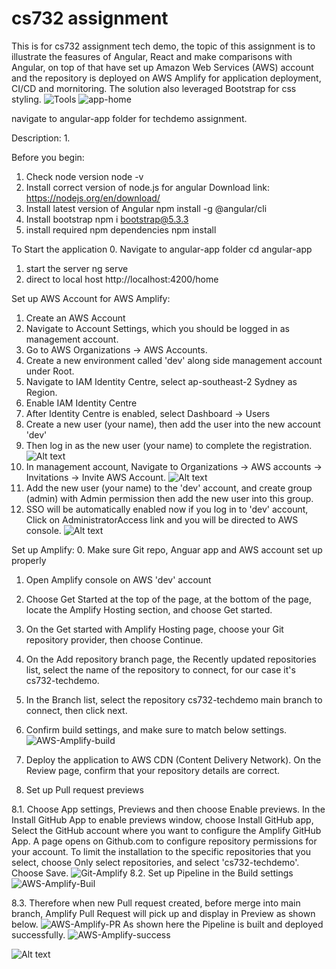 # cs732 assignment
This is for cs732 assignment tech demo, the topic of this assignment is to illustrate the feasures of Angular, React and make comparisons with Angular, on top of that have set up Amazon Web Services (AWS) account and the repository is deployed on AWS Amplify for application deployment, CI/CD and mornitoring. The solution also leveraged Bootstrap for css styling. 
![Tools](images/Tools.png "Tools")
![app-home](images/app-home.png "app-home")

navigate to angular-app folder for techdemo assignment.

Description:
1. 

Before you begin:
1. Check node version
    node -v
2. Install correct version of node.js for angular
    Download link: https://nodejs.org/en/download/
3. Install latest version of Angular
    npm install -g @angular/cli
4. Install bootstrap
    npm i bootstrap@5.3.3
5. install required npm dependencies
    npm install
   


To Start the  application
0. Navigate to angular-app folder
    cd angular-app
1. start the server
    ng serve
2. direct to local host 
    http://localhost:4200/home




 
Set up AWS Account for AWS Amplify:
1. Create an AWS Account 
2. Navigate to Account Settings, which you should be logged in as management account. 
3. Go to AWS Organizations -> AWS Accounts.
4. Create a new environment called 'dev' along side management account under Root.
5. Navigate to IAM Identity Centre, select ap-southeast-2 Sydney as Region.
6. Enable IAM Identity Centre
7. After Identity Centre is enabled, select Dashboard -> Users
8. Create a new user (your name), then add the user into the new account 'dev'
9. Then log in as the new user (your name) to complete the registration.
![Alt text](images/AWS-IAM.png "AWS-IAM")
10. In management account, Navigate to Organizations -> AWS accounts -> Invitations -> Invite AWS Account. 
![Alt text](images/AWS-Org.png "AWS-Org")
11. Add the new user (your name) to the 'dev' account, and create group (admin) with Admin permission then add the new user into this group. 
12. SSO will be automatically enabled now if you log in to 'dev' account, Click on AdministratorAccess link and you will be directed to AWS console. 
![Alt text](images/AWS-SSO.png "AWS-SSO")

Set up Amplify:
0. Make sure Git repo, Anguar app and AWS account set up properly
1. Open Amplify console on AWS 'dev' account
2. Choose Get Started at the top of the page, at the bottom of the page, locate the Amplify Hosting section, and choose Get started.
3. On the Get started with Amplify Hosting page, choose your Git repository provider, then choose Continue.
4. On the Add repository branch page,  the Recently updated repositories list, select the name of the repository to connect, for our case it's cs732-techdemo.
5. In the Branch list, select the repository cs732-techdemo main branch to connect, then click next.
6. Confirm build settings, and make sure to match below settings.
![AWS-Amplify-build](images/AWS-Amplify-build.png "AWS-Amplify-build")
7. Deploy the application to AWS CDN (Content Delivery Network). On the Review page, confirm that your repository details are correct.

8. Set up Pull request previews

8.1. Choose App settings, Previews and then choose Enable previews. In the Install GitHub App to enable previews window, choose Install GitHub app, Select the GitHub account where you want to configure the Amplify GitHub App. A page opens on Github.com to configure repository permissions for your account. To limit the installation to the specific repositories that you select, choose Only select repositories, and select 'cs732-techdemo'. Choose Save.
![Git-Amplify](images/Git-Amplify.png "Git-Amplify")
8.2. Set up Pipeline in the Build settings
![AWS-Amplify-Buil](images/AWS-Amplify-Buil.png "AWS-Amplify-Buil")

8.3. Therefore when new Pull request created, before merge into main branch, Amplify Pull Request will pick up and display in Preview as shown below.
![AWS-Amplify-PR](images/AWS-Amplify-PR.png "AWS-Amplify-PR")
As shown here the Pipeline is built and deployed successfully.
![AWS-Amplify-success](images/AWS-Amplify-success.png "AWS-Amplify-success")


![Alt text](images/AWS-SSO.png "AWS-SSO")



